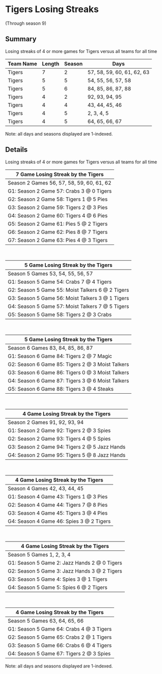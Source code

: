 # Tigers Losing Streaks
(Through season 9)
## Summary



Losing streaks of 4 or more games for Tigers versus all teams for all time



| Team Name | Length | Season | Days |
| ----- | ----- | ----- | ----- |
| Tigers                         | 7          | 2          | 57, 58, 59, 60, 61, 62, 63 |
| Tigers                         | 5          | 5          | 54, 55, 56, 57, 58 |
| Tigers                         | 5          | 6          | 84, 85, 86, 87, 88 |
| Tigers                         | 4          | 2          | 92, 93, 94, 95 |
| Tigers                         | 4          | 4          | 43, 44, 45, 46 |
| Tigers                         | 4          | 5          | 2, 3, 4, 5 |
| Tigers                         | 4          | 5          | 64, 65, 66, 67 |




Note: all days and seasons displayed are 1-indexed.

## Details


Losing streaks of 4 or more games for Tigers versus all teams for all time

| 7 Game Losing Streak by the Tigers |
| ----- |
| Season 2 Games 56, 57, 58, 59, 60, 61, 62 |
| G1: Season 2 Game 57: Crabs 3  @  0 Tigers |
| G2: Season 2 Game 58: Tigers 1  @  5 Pies |
| G3: Season 2 Game 59: Tigers 2  @  3 Pies |
| G4: Season 2 Game 60: Tigers 4  @  6 Pies |
| G5: Season 2 Game 61: Pies 5  @  2 Tigers |
| G6: Season 2 Game 62: Pies 8  @  7 Tigers |
| G7: Season 2 Game 63: Pies 4  @  3 Tigers |

<br />

| 5 Game Losing Streak by the Tigers |
| ----- |
| Season 5 Games 53, 54, 55, 56, 57 |
| G1: Season 5 Game 54: Crabs 7  @  4 Tigers |
| G2: Season 5 Game 55: Moist Talkers 6  @  2 Tigers |
| G3: Season 5 Game 56: Moist Talkers 3  @  1 Tigers |
| G4: Season 5 Game 57: Moist Talkers 7  @  5 Tigers |
| G5: Season 5 Game 58: Tigers 2  @  3 Crabs |

<br />

| 5 Game Losing Streak by the Tigers |
| ----- |
| Season 6 Games 83, 84, 85, 86, 87 |
| G1: Season 6 Game 84: Tigers 2  @  7 Magic |
| G2: Season 6 Game 85: Tigers 2  @  3 Moist Talkers |
| G3: Season 6 Game 86: Tigers 0  @  3 Moist Talkers |
| G4: Season 6 Game 87: Tigers 3  @  6 Moist Talkers |
| G5: Season 6 Game 88: Tigers 3  @  4 Steaks |

<br />

| 4 Game Losing Streak by the Tigers |
| ----- |
| Season 2 Games 91, 92, 93, 94 |
| G1: Season 2 Game 92: Tigers 2  @  3 Spies |
| G2: Season 2 Game 93: Tigers 4  @  5 Spies |
| G3: Season 2 Game 94: Tigers 2  @  5 Jazz Hands |
| G4: Season 2 Game 95: Tigers 5  @  8 Jazz Hands |

<br />

| 4 Game Losing Streak by the Tigers |
| ----- |
| Season 4 Games 42, 43, 44, 45 |
| G1: Season 4 Game 43: Tigers 1  @  3 Pies |
| G2: Season 4 Game 44: Tigers 7  @  8 Pies |
| G3: Season 4 Game 45: Tigers 3  @  4 Pies |
| G4: Season 4 Game 46: Spies 3  @  2 Tigers |

<br />

| 4 Game Losing Streak by the Tigers |
| ----- |
| Season 5 Games 1, 2, 3, 4 |
| G1: Season 5 Game 2: Jazz Hands 2  @  0 Tigers |
| G2: Season 5 Game 3: Jazz Hands 3  @  2 Tigers |
| G3: Season 5 Game 4: Spies 3  @  1 Tigers |
| G4: Season 5 Game 5: Spies 6  @  2 Tigers |

<br />

| 4 Game Losing Streak by the Tigers |
| ----- |
| Season 5 Games 63, 64, 65, 66 |
| G1: Season 5 Game 64: Crabs 4  @  3 Tigers |
| G2: Season 5 Game 65: Crabs 2  @  1 Tigers |
| G3: Season 5 Game 66: Crabs 6  @  4 Tigers |
| G4: Season 5 Game 67: Tigers 2  @  3 Spies |



Note: all days and seasons displayed are 1-indexed.

